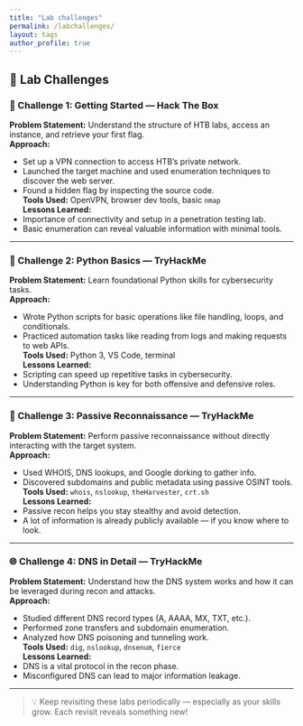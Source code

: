 ```yaml
---
title: "Lab challenges"
permalink: /labchallenges/
layout: tags
author_profile: true
---
```



## 🔬 Lab Challenges

### 🧩 Challenge 1: Getting Started — Hack The Box  
**Problem Statement:** Understand the structure of HTB labs, access an instance, and retrieve your first flag.  
**Approach:**  
- Set up a VPN connection to access HTB’s private network.  
- Launched the target machine and used enumeration techniques to discover the web server.  
- Found a hidden flag by inspecting the source code.  
**Tools Used:** OpenVPN, browser dev tools, basic `nmap`  
**Lessons Learned:**  
- Importance of connectivity and setup in a penetration testing lab.  
- Basic enumeration can reveal valuable information with minimal tools.

---

### 🐍 Challenge 2: Python Basics — TryHackMe  
**Problem Statement:** Learn foundational Python skills for cybersecurity tasks.  
**Approach:**  
- Wrote Python scripts for basic operations like file handling, loops, and conditionals.  
- Practiced automation tasks like reading from logs and making requests to web APIs.  
**Tools Used:** Python 3, VS Code, terminal  
**Lessons Learned:**  
- Scripting can speed up repetitive tasks in cybersecurity.  
- Understanding Python is key for both offensive and defensive roles.

---

### 🔎 Challenge 3: Passive Reconnaissance — TryHackMe  
**Problem Statement:** Perform passive reconnaissance without directly interacting with the target system.  
**Approach:**  
- Used WHOIS, DNS lookups, and Google dorking to gather info.  
- Discovered subdomains and public metadata using passive OSINT tools.  
**Tools Used:** `whois`, `nslookup`, `theHarvester`, `crt.sh`  
**Lessons Learned:**  
- Passive recon helps you stay stealthy and avoid detection.  
- A lot of information is already publicly available — if you know where to look.

---

### 🌐 Challenge 4: DNS in Detail — TryHackMe  
**Problem Statement:** Understand how the DNS system works and how it can be leveraged during recon and attacks.  
**Approach:**  
- Studied different DNS record types (A, AAAA, MX, TXT, etc.).  
- Performed zone transfers and subdomain enumeration.  
- Analyzed how DNS poisoning and tunneling work.  
**Tools Used:** `dig`, `nslookup`, `dnsenum`, `fierce`  
**Lessons Learned:**  
- DNS is a vital protocol in the recon phase.  
- Misconfigured DNS can lead to major information leakage.

---

> 💡 Keep revisiting these labs periodically — especially as your skills grow. Each revisit reveals something new!



